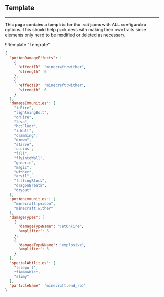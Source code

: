 ## **Template**
***

This page contains a template for the trait jsons with ALL configurable options. This should help pack devs with making their own traits since elements only need to be modified or deleted as necessary.

!!!template "Template"
  ```json
  {
    "potionDamageEffects": [
      {
        "effectID": "minecraft:wither",
        "strength": 6
      },
      {
        "effectID": "minecraft:wither",
        "strength": 6
      }
    ],
    "damageImmunities": [
      "inFire",
      "lightningBolt",
      "onFire",
      "lava",
      "hotFloor",
      "inWall",
      "cramming",
      "drown",
      "starve",
      "cactus",
      "fall",
      "flyIntoWall",
      "generic",
      "magic",
      "wither",
      "anvil",
      "fallingBlock",
      "dragonBreath",
      "dryout"
    ],
    "potionImmunities": [
      "minecraft:poison",
      "minecraft:wither"
    ],
    "damageTypes": [
      {
        "damageTypeName": "setOnFire",
        "amplifier": 6
      },
      {
        "damageTypeNName": "explosive",
        "amplifier": 3
      }
    ],
    "specialAbilities": [
      "teleport",
      "flammable",
      "slimy"
    ],
    "particleName": "minecraft:end_rod"
  }
  ```
<!--stackedit_data:
eyJoaXN0b3J5IjpbMTc1Njc0NDQ0MV19
-->
